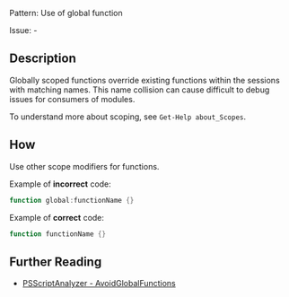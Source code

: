Pattern: Use of global function

Issue: -

## Description

Globally scoped functions override existing functions within the sessions with matching names. This name collision can cause difficult to debug issues for consumers of modules.  

To understand more about scoping, see `Get-Help about_Scopes`.

## How

Use other scope modifiers for functions.

Example of **incorrect** code:

``` PowerShell
function global:functionName {}
```

Example of **correct** code:

``` PowerShell
function functionName {} 
```

## Further Reading

* [PSScriptAnalyzer - AvoidGlobalFunctions](https://github.com/PowerShell/PSScriptAnalyzer/tree/master/docs/Rules/AvoidGlobalFunctions.md)